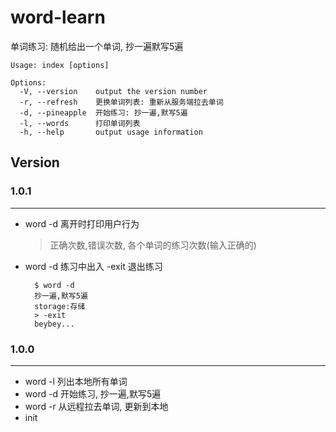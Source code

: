 # word-learn
单词练习: 随机给出一个单词, 抄一遍默写5遍

```
Usage: index [options]

Options:
  -V, --version    output the version number
  -r, --refresh    更换单词列表: 重新从服务端拉去单词
  -d, --pineapple  开始练习: 抄一遍,默写5遍
  -l, --words      打印单词列表
  -h, --help       output usage information
```
## Version
### 1.0.1
----
- word -d 离开时打印用户行为
  > 正确次数,错误次数, 各个单词的练习次数(输入正确的)
- word -d 练习中出入 -exit 退出练习
  ```
    $ word -d
    抄一遍,默写5遍
    storage:存储
    > -exit
    beybey...
  ```
### 1.0.0
----
- word -l 列出本地所有单词
- word -d 开始练习, 抄一遍,默写5遍
- word -r 从远程拉去单词, 更新到本地
- init


